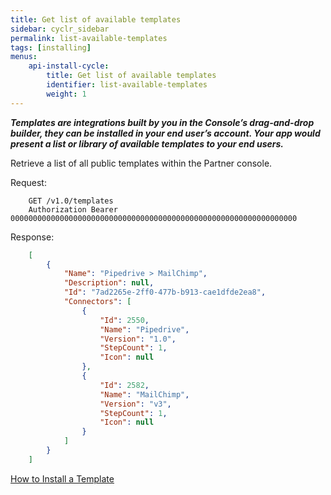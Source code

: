 ```yaml
---
title: Get list of available templates
sidebar: cyclr_sidebar
permalink: list-available-templates
tags: [installing]
menus:
    api-install-cycle:
        title: Get list of available templates
        identifier: list-available-templates
        weight: 1
---
```


_**Templates are integrations built by you in the Console’s drag-and-drop builder, they can be installed in your end user’s account. Your app would present a list or library of available templates to your end users.**_

Retrieve a list of all public templates within the Partner console.

Request:

````http
    GET /v1.0/templates
    Authorization Bearer 0000000000000000000000000000000000000000000000000000000000000000
````
Response:

````json
    [
        {
            "Name": "Pipedrive > MailChimp",
            "Description": null,
            "Id": "7ad2265e-2ff0-477b-b913-cae1dfde2ea8",
            "Connectors": [
                {
                    "Id": 2550,
                    "Name": "Pipedrive",
                    "Version": "1.0",
                    "StepCount": 1,
                    "Icon": null
                },
                {
                    "Id": 2582,
                    "Name": "MailChimp",
                    "Version": "v3",
                    "StepCount": 1,
                    "Icon": null
                }
            ]
        }
    ]
````

[How to Install a Template](./install-from-template)
